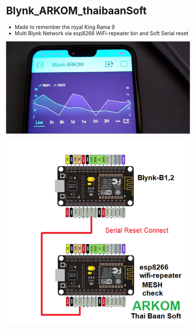# Blynk_ARKOM_thaibaanSoft
- Made to remember the royal King Rama 9
- Multi Blynk Network via esp8266 WiFi-repeater bin and Soft Serial reset 

![Arkom_Blynk](https://github.com/SmazControl/Blynk_ARKOM_thaibaanSoft/blob/master/ARKOM2.jpg?raw=true)

![Arkom_diagram](https://github.com/SmazControl/Blynk_ARKOM_thaibaanSoft/blob/master/ARKOM_thaibaanSoft.png?raw=true)
